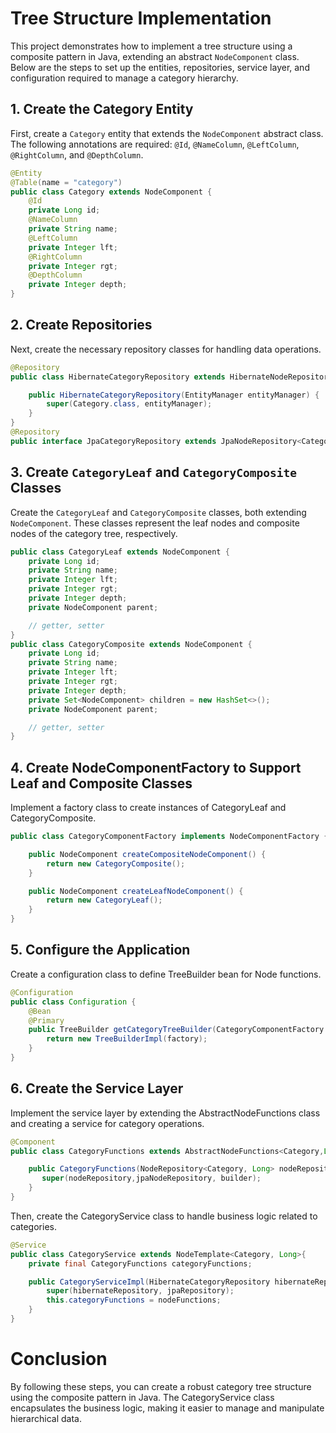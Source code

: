 # Tree Structure Implementation

This project demonstrates how to implement a tree structure using a composite pattern in Java, extending an abstract `NodeComponent` class. Below are the steps to set up the entities, repositories, service layer, and configuration required to manage a category hierarchy.

## 1. Create the Category Entity

First, create a `Category` entity that extends the `NodeComponent` abstract class. The following annotations are required: `@Id`, `@NameColumn`, `@LeftColumn`, `@RightColumn`, and `@DepthColumn`.

```java
@Entity
@Table(name = "category")
public class Category extends NodeComponent {
    @Id
    private Long id;
    @NameColumn
    private String name;
    @LeftColumn
    private Integer lft;
    @RightColumn
    private Integer rgt;
    @DepthColumn
    private Integer depth;
}
```

## 2. Create Repositories
Next, create the necessary repository classes for handling data operations.

```java
@Repository
public class HibernateCategoryRepository extends HibernateNodeRepository<Category,Long>{

    public HibernateCategoryRepository(EntityManager entityManager) {
        super(Category.class, entityManager);
    }
}
@Repository
public interface JpaCategoryRepository extends JpaNodeRepository<Category,Long> {}
```

## 3. Create `CategoryLeaf` and `CategoryComposite` Classes
Create the `CategoryLeaf` and `CategoryComposite` classes, both extending `NodeComponent`. These classes represent the leaf nodes and composite nodes of the category tree, respectively.

```java
public class CategoryLeaf extends NodeComponent {
    private Long id;
    private String name;
    private Integer lft;
    private Integer rgt;
    private Integer depth;
    private NodeComponent parent;

    // getter, setter
}
public class CategoryComposite extends NodeComponent {
    private Long id;
    private String name;
    private Integer lft;
    private Integer rgt;
    private Integer depth;
    private Set<NodeComponent> children = new HashSet<>();
    private NodeComponent parent;

    // getter, setter
}
```

## 4. Create NodeComponentFactory to Support Leaf and Composite Classes

Implement a factory class to create instances of CategoryLeaf and CategoryComposite.

```java
public class CategoryComponentFactory implements NodeComponentFactory {

    public NodeComponent createCompositeNodeComponent() {
        return new CategoryComposite();
    }

    public NodeComponent createLeafNodeComponent() {
        return new CategoryLeaf();
    }
}
```

## 5. Configure the Application

Create a configuration class to define TreeBuilder bean for Node functions.

```java
@Configuration
public class Configuration {
    @Bean
    @Primary
    public TreeBuilder getCategoryTreeBuilder(CategoryComponentFactory factory){
        return new TreeBuilderImpl(factory);
    }
}
```

## 6. Create the Service Layer

Implement the service layer by extending the AbstractNodeFunctions class and creating a service for category operations.

```java
@Component
public class CategoryFunctions extends AbstractNodeFunctions<Category,Long>{

    public CategoryFunctions(NodeRepository<Category, Long> nodeRepository, JpaNodeRepository<Category, Long> jpaNodeRepository, TreeBuilder builder) {
       super(nodeRepository,jpaNodeRepository, builder);
    }
}
```

Then, create the CategoryService class to handle business logic related to categories.

```java
@Service
public class CategoryService extends NodeTemplate<Category, Long>{
    private final CategoryFunctions categoryFunctions;

    public CategoryServiceImpl(HibernateCategoryRepository hibernateRepository, JpaCategoryRepository jpaRepository, CategoryFunctions nodeFunctions) {
        super(hibernateRepository, jpaRepository);
        this.categoryFunctions = nodeFunctions;
    }
}
```
# Conclusion
By following these steps, you can create a robust category tree structure using the composite pattern in Java. The CategoryService class encapsulates the business logic, making it easier to manage and manipulate hierarchical data.
